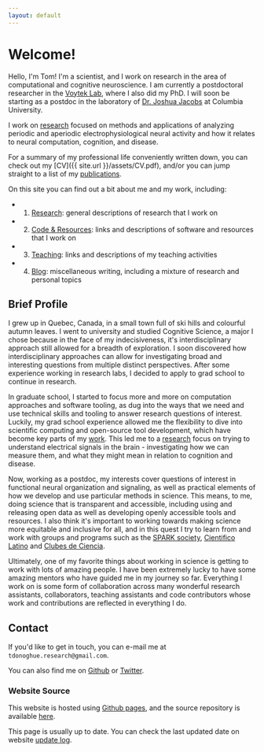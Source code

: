 ```yaml
---
layout: default
---
```


# Welcome!

Hello, I'm Tom! I'm a scientist, and I work on research in the area of computational and cognitive neuroscience. I am currently a postdoctoral researcher in the [Voytek Lab](https://voyteklab.com/), where I also did my PhD. I will soon be starting as a postdoc in the laboratory of [Dr. Joshua Jacobs](http://orion.bme.columbia.edu/jacobs/) at Columbia University.

I work on [research](research.html) focused on methods and applications of analyzing periodic and aperiodic electrophysiological neural activity and how it relates to neural computation, cognition, and disease.

For a summary of my professional life conveniently written down, you can check out my [CV]({{ site.url }}/assets/CV.pdf), and/or you can jump straight to a list of my [publications](publications.html).

On this site you can find out a bit about me and my work, including:

- 1) [Research](research.html): general descriptions of research that I work on
- 2) [Code & Resources](code.html): links and descriptions of software and resources that I work on
- 3) [Teaching](teaching.html): links and descriptions of my teaching activities
- 4) [Blog](blog.html): miscellaneous writing, including a mixture of research and personal topics

## Brief Profile

I grew up in Quebec, Canada, in a small town full of ski hills and colourful autumn leaves. I went to university and studied Cognitive Science, a major I chose because in the face of my indecisiveness, it's interdisciplinary approach still allowed for a breadth of exploration. I soon discovered how interdisciplinary approaches can allow for investigating broad and interesting questions from multiple distinct perspectives. After some experience working in research labs, I decided to apply to grad school to continue in research.

In graduate school, I started to focus more and more on computation approaches and software tooling, as dug into the ways that we need and use technical skills and tooling to answer research questions of interest. Luckily, my grad school experience allowed me the flexibility to dive into scientific computing and open-source tool development, which have become key parts of my [work](code.html). This led me to a [research](research.html) focus on trying to understand electrical signals in the brain - investigating how we can measure them, and what they might mean in relation to cognition and disease.

Now, working as a postdoc, my interests cover questions of interest in functional neural organization and signaling, as well as practical elements of how we develop and use particular methods in science. This means, to me, doing science that is transparent and accessible, including using and releasing open data as well as developing openly accessible tools and resources. I also think it's important to working towards making science more equitable and inclusive for all, and in this quest I try to learn from and work with groups and programs such as the
[SPARK society](https://www.sparksociety.org/),
[Cientifico Latino](https://www.cientificolatino.com/) and
[Clubes de Ciencia](https://www.clubesdeciencia.mx/).

Ultimately, one of my favorite things about working in science is getting to work with lots of amazing people. I have been extremely lucky to have some amazing mentors who have guided me in my journey so far. Everything I work on is some form of collaboration across many wonderful research assistants, collaborators, teaching assistants and code contributors whose work and contributions are reflected in everything I do.

## Contact

If you'd like to get in touch, you can e-mail me at `tdonoghue.research@gmail.com`.

You can also find me on [Github](https://github.com/TomDonoghue) or [Twitter](https://twitter.com/TomDonoghue).

### Website Source

This website is hosted using [Github pages](https://pages.github.com/), and the source repository is available
[here](https://github.com/TomDonoghue/TomDonoghue.github.io).

This page is usually up to date. You can check the last updated date on website
[update log](https://github.com/TomDonoghue/TomDonoghue.github.io/commits/master).
